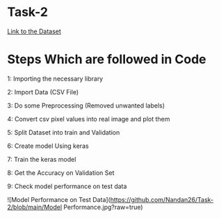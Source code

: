 # Task-2
[Link to the Dataset](https://www.kaggle.com/zalando-research/fashionmnist)

# Steps Which are followed in Code

1: Importing the necessary library

2: Import Data (CSV File)

3: Do some Preprocessing (Removed unwanted labels)

4: Convert csv pixel values into real image and plot them

5: Split Dataset into train and Validation

6: Create model Using keras

7: Train the keras model 

8: Get the Accuracy on Validation Set

9: Check model performance on test data

![Model Performance on Test Data](https://github.com/Nandan26/Task-2/blob/main/Model Performance.jpg?raw=true)
